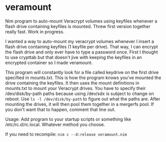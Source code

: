 # veramount
Nim program to auto-mount Veracrypt volumes using keyfiles whenever a flash drive containing keyfiles is mounted. Threw first version together really fast. Work in progress.


I wanted a way to auto-mount my veracrypt volumes whenever I insert a flash drive containing keyfiles (1 keyfile per drive). That way, I can encrypt the flash drive and only ever have to type a password once. First I thought to use crypttab but that doesn't jive with keeping the keyfiles in an encrypted container so I made veramount.

This program will constantly look for a file called keydrive on the first drive specified in mounts.txt. This is how the program knows you've mounted the drive containing the keyfiles. It then uses the mount definitions in mounts.txt to mount your Veracrypt drives. You have to specify their /dev/disk/by-path paths because using /dev/sdx is subject to change on reboot. Use `ls -l /dev/disk/by-path` to figure out what the paths are. After mounting the drives, it will then pool them together in a mergerfs pool. If you don't want that to happen, comment that line out.

Usage: Add program to your startup scripts or something like /etc/rc.d/rc.local. Whatever method you choose.

If you need to recompile: `nim c --d:release veramount.nim`
